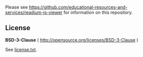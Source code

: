 Please see https://github.com/educational-resources-and-services/readium-js-viewer for information on this repository.


## License

**BSD-3-Clause** ( http://opensource.org/licenses/BSD-3-Clause )

See [license.txt](./license.txt).
